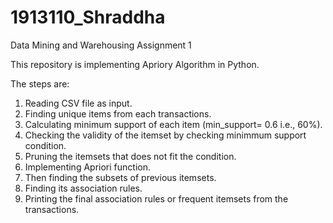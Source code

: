 # 1913110_Shraddha
Data Mining and Warehousing Assignment 1

This repository is implementing Apriory Algorithm in Python.

The steps are:

1. Reading CSV file as input.
2. Finding unique items from each transactions.
3. Calculating minimum support of each item (min_support= 0.6 i.e., 60%).
4. Checking the validity of the itemset by checking minimmum support condition.
5. Pruning the itemsets that does not fit the condition.
6. Implementing Apriori function.
7. Then finding the subsets of previous itemsets.
8. Finding its association rules.
9. Printing the final association rules or frequent itemsets from the transactions.


